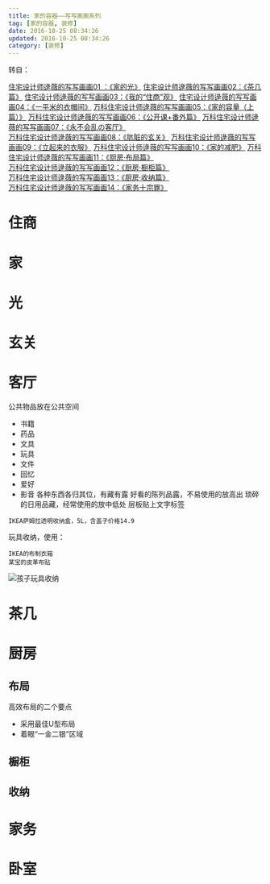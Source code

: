 ```yaml
---
title: 家的容器——写写画画系列
tag: [家的容器, 装修]
date: 2016-10-25 08:34:26
updated: 2016-10-25 08:34:26
category: [装修]
---
```

转自：

[住宅设计师逯薇的写写画画01 ：《家的光》](http://mp.weixin.qq.com/s?__biz=MzA4MDExMDM2OA==&mid=204029866&idx=1&sn=78afac8b412ae71c16badb724db045ba&scene=4#wechat_redirect)
[住宅设计师逯薇的写写画画02：《茶几篇》](http://mp.weixin.qq.com/s?__biz=MzA4MDExMDM2OA==&mid=204217822&idx=1&sn=d5780de04c85e88f3d2b1c518a323736&scene=4#wechat_redirect)
[住宅设计师逯薇的写写画画03：《我的“住商”观》](http://mp.weixin.qq.com/s?__biz=MzA4MDExMDM2OA==&mid=204399767&idx=1&sn=4d82ad3db942cd448da29ce3d7d1d395&scene=4#wechat_redirect)
[住宅设计师逯薇的写写画画04：《一平米的衣帽间》](http://mp.weixin.qq.com/s?__biz=MzA4MDExMDM2OA==&mid=204659840&idx=1&sn=ebd56b4a5a9981e7451fe7317c988028&scene=4#wechat_redirect)
[万科住宅设计师逯薇的写写画画05：《家的容量（上篇）》](http://mp.weixin.qq.com/s?__biz=MzA4MDExMDM2OA==&mid=205118942&idx=1&sn=cd4c1e6d6d3efc2de1ef64cabb5fe394&scene=4#wechat_redirect)
[万科住宅设计师逯薇的写写画画06：《公开课+番外篇》](http://mp.weixin.qq.com/s?__biz=MzA4MDExMDM2OA==&mid=205495233&idx=1&sn=ffb0091ab2d95ad2608038e1c28d14f8&scene=4#wechat_redirect)
[万科住宅设计师逯薇的写写画画07：《永不会乱の客厅》](http://mp.weixin.qq.com/s?__biz=MzA4MDExMDM2OA==&mid=206170494&idx=1&sn=c429d9b07576a263d7cdf9da2be7a349&scene=20#rd)  
[万科住宅设计师逯薇的写写画画08：《肮脏的玄关》](http://mp.weixin.qq.com/s?__biz=MzA4MDExMDM2OA==&mid=206493668&idx=1&sn=33e7d5074a884f89d777a1965199e0b9&scene=4#wechat_redirect)
[万科住宅设计师逯薇的写写画画09：《立起来的衣服》](http://mp.weixin.qq.com/s?__biz=MzA4MDExMDM2OA==&mid=207197865&idx=1&sn=d8d24dcec9abbe5547ddcd1b725db78a&scene=4#wechat_redirect)
[万科住宅设计师逯薇的写写画画10：《家的减肥》](http://mp.weixin.qq.com/s?__biz=MzA4MDExMDM2OA==&mid=207738681&idx=1&sn=90e1acc9f0bda4e09a81d0d8134b7c94&scene=4#wechat_redirect)
[万科住宅设计师逯薇的写写画画11：《厨房·布局篇》](http://mp.weixin.qq.com/s?__biz=MzA4MDExMDM2OA==&mid=207938893&idx=1&sn=e4e36a9b5b4b8e62bb780cb246bbd42b&scene=20#rd)  
[万科住宅设计师逯薇的写写画画12：《厨房·橱柜篇》](http://mp.weixin.qq.com/s?__biz=MzA4MDExMDM2OA==&mid=208352978&idx=1&sn=f8e02a1b9eec489af2dc53ece4657ee1&scene=20#rd)  
[万科住宅设计师逯薇的写写画画13：《厨房·收纳篇》](http://mp.weixin.qq.com/s?__biz=MzA4MDExMDM2OA==&mid=208625909&idx=1&sn=a554c82b2d3b876294f1ee1aebaf7cae&scene=20#rd)  
[万科住宅设计师逯薇的写写画画14：《家务十宗罪》](http://mp.weixin.qq.com/s?__biz=MzA4MDExMDM2OA==&mid=400068558&idx=1&sn=eb2103e05ab4235b27c34b4e4229bc9f&scene=4#wechat_redirect)
# 住商
# 家
# 光
# 玄关
# 客厅
公共物品放在公共空间
- 书籍
- 药品
- 文具
- 玩具
- 文件
- 回忆
- 爱好
- 影音
各种东西各归其位，有藏有露
好看的陈列品露，不易使用的放高出
琐碎的日用品藏，经常使用的放中低处
层板贴上文字标签
```
IKEA萨姆拉透明收纳盒，5L，含盖子价格14.9
```

玩具收纳，使用：
```
IKEA的布制衣箱
某宝的皮革布贴
```
![孩子玩具收纳](http://mmbiz.qpic.cn/mmbiz/TU7Iab8riaAtfQbIzMxVUbAGb2slC8R8hHtJ8SlYMAMEJSFUR3WWiaBxyOchiaqrsRnNE5f3ibsUD5R42ibGcCGpvQA/640?wx_fmt=jpeg&tp=webp&wxfrom=5&wx_lazy=1)

# 茶几
# 厨房
## 布局
高效布局的二个要点
- 采用最佳U型布局
- 着眼“一金二银”区域
## 橱柜
## 收纳

# 家务

# 卧室
